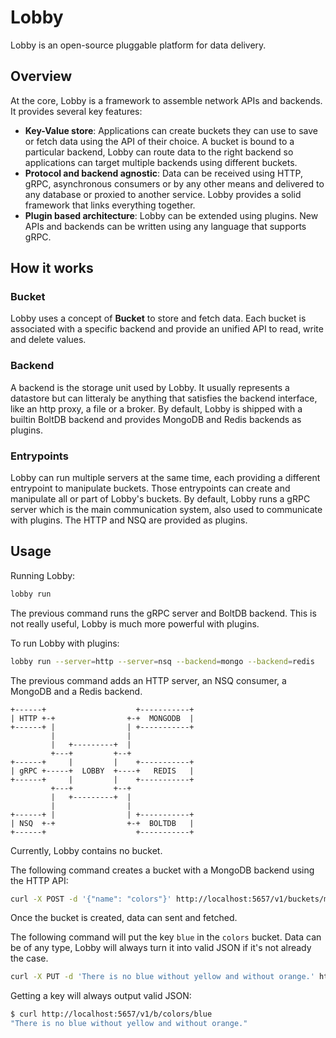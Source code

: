 # Lobby

Lobby is an open-source pluggable platform for data delivery.

## Overview

At the core, Lobby is a framework to assemble network APIs and backends.
It provides several key features:

- **Key-Value store**: Applications can create buckets they can use to save or fetch data using the API of their choice. A bucket is bound to a particular backend, Lobby can route data to the right backend so applications can target multiple backends using different buckets.
- **Protocol and backend agnostic**: Data can be received using HTTP, gRPC, asynchronous consumers or by any other means and delivered to any database or proxied to another service. Lobby provides a solid framework that links everything together.
- **Plugin based architecture**: Lobby can be extended using plugins. New APIs and backends can be written using any language that supports gRPC.

## How it works

### Bucket

Lobby uses a concept of **Bucket** to store and fetch data. Each bucket is associated with a specific backend and provide an unified API to read, write and delete values.

### Backend

A backend is the storage unit used by Lobby. It usually represents a datastore but can litteraly be anything that satisfies the backend interface, like an http proxy, a file or a broker.
By default, Lobby is shipped with a builtin BoltDB backend and provides MongoDB and Redis backends as plugins.

### Entrypoints

Lobby can run multiple servers at the same time, each providing a different entrypoint to manipulate buckets. Those entrypoints can create and manipulate all or part of Lobby's buckets.
By default, Lobby runs a gRPC server which is the main communication system, also used to communicate with plugins. The HTTP and NSQ are provided as plugins.

## Usage

Running Lobby:

```sh
lobby run
```

The previous command runs the gRPC server and BoltDB backend. This is not really useful, Lobby is much more powerful with plugins.

To run Lobby with plugins:

```sh
lobby run --server=http --server=nsq --backend=mongo --backend=redis
```

The previous command adds an HTTP server, an NSQ consumer, a MongoDB and a Redis backend.

```
+------+                    +-----------+
| HTTP +-+                +-+  MONGODB  |
+------+ |                | +-----------+
         |                |
         |   +---------+  |
         +---+         +--+
+------+     |         |    +-----------+
| gRPC +-----+  LOBBY  +----+   REDIS   |
+------+     |         |    +-----------+
         +---+         +--+
         |   +---------+  |
         |                |
+------+ |                | +-----------+
| NSQ  +-+                +-+  BOLTDB   |
+------+                    +-----------+
```

Currently, Lobby contains no bucket.

The following command creates a bucket with a MongoDB backend using the HTTP API:

```sh
curl -X POST -d '{"name": "colors"}' http://localhost:5657/v1/buckets/mongo
```

Once the bucket is created, data can sent and fetched.

The following command will put the key `blue` in the `colors` bucket. Data can be of any type, Lobby will always turn it into valid JSON if it's not already the case.

```sh
curl -X PUT -d 'There is no blue without yellow and without orange.' http://localhost:5657/v1/b/colors/blue
```

Getting a key will always output valid JSON:

```sh
$ curl http://localhost:5657/v1/b/colors/blue
"There is no blue without yellow and without orange."
```
